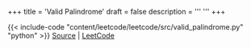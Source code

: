+++
title = 'Valid Palindrome'
draft = false
description =  '''
'''
+++

{{< include-code "content/leetcode/leetcode/src/valid_palindrome.py" "python" >}}
[Source](https://github.com/grind-rip/leetcode/blob/master/src/valid_palindrome.py) | [LeetCode](https://leetcode.com/problems/valid-palindrome)
